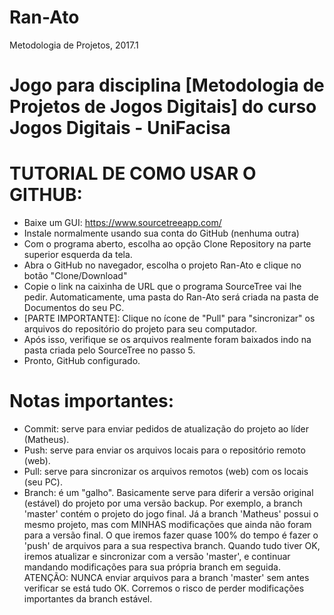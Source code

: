 # Ran-Ato
Metodologia de Projetos, 2017.1

# Jogo para disciplina [Metodologia de Projetos de Jogos Digitais] do curso Jogos Digitais - UniFacisa

# TUTORIAL DE COMO USAR O GITHUB:

- Baixe um GUI: https://www.sourcetreeapp.com/
- Instale normalmente usando sua conta do GitHub (nenhuma outra)
- Com o programa aberto, escolha ao opção Clone Repository na parte superior esquerda da tela.
- Abra o GitHub no navegador, escolha o projeto Ran-Ato e clique no botão "Clone/Download"
- Copie o link na caixinha de URL que o programa SourceTree vai lhe pedir. Automaticamente, uma pasta do Ran-Ato será criada
na pasta de Documentos do seu PC.
- [PARTE IMPORTANTE]: Clique no ícone de "Pull" para "sincronizar" os arquivos do repositório do projeto para seu computador.
- Após isso, verifique se os arquivos realmente foram baixados indo na pasta criada pelo SourceTree no passo 5.
- Pronto, GitHub configurado.

# Notas importantes:

- Commit: serve para enviar pedidos de atualização do projeto ao líder (Matheus).
- Push: serve para enviar os arquivos locais para o repositório remoto (web).
- Pull: serve para sincronizar os arquivos remotos (web) com os locais (seu PC).
- Branch: é um "galho". Basicamente serve para diferir a versão original (estável) do projeto por uma versão backup.
Por exemplo, a branch 'master' contém o projeto do jogo final.
Já a branch 'Matheus' possui o mesmo projeto, mas com MINHAS modificações que ainda não foram para a versão final.
O que iremos fazer quase 100% do tempo é fazer o 'push' de arquivos para a sua respectiva branch.
Quando tudo tiver OK, iremos atualizar e sincronizar com a versão 'master', e continuar mandando modificações para sua própria branch em seguida.
ATENÇÃO: NUNCA enviar arquivos para a branch 'master' sem antes verificar se está tudo OK. Corremos o risco de perder modificações
importantes da branch estável.
